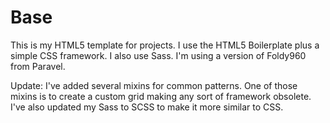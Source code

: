 Base
==========

This is my HTML5 template for projects.  I use the HTML5 Boilerplate plus a simple CSS framework.  I also use Sass.  I'm using a version of Foldy960 from Paravel.

Update:  I've added several mixins for common patterns.  One of those mixins is to create a custom grid making any sort of framework obsolete.  I've also updated my Sass to SCSS to make it more similar to CSS.